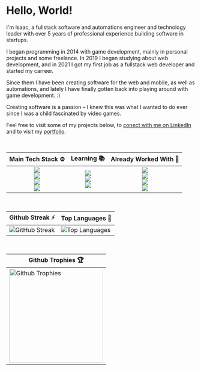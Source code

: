 # Hello, World!

I'm Isaac, a fullstack software and automations engineer and technology leader with over 5 years of professional experience building software in startups.

I began programming in 2014 with game development, mainly in personal projects and some freelance. In 2019 I began studying about web development, and in 2021 I got my first job as a fullstack web developer and started my carreer.

Since them I have been creating software for the web and mobile, as well as automations, and lately I have finally gotten back into playing around with game development. :)

Creating software is a passion – I knew this was what I wanted to do ever since I was a child fascinated by video games.

Feel free to visit some of my projects below, to [conect with me on LinkedIn](https://www.linkedin.com/in/isaac-muniz/) and to visit my [portfolio](https://isaacmuniz.vercel.app).

<br/>

<div align="center">
  <table>
    <thead>
      <tr>
        <th style="text-align: center;">
          Main Tech Stack ⚙️
        </th>
        <th style="text-align: center;">
          Learning 📚️
        </th>
        <th style="text-align: center;">
          Already Worked With 💾
        </th>
      </tr>
    </thead>
    <tbody>
      <tr>
        <!-- Main Tech Stack -->
        <td>
          <div align="center">
            <img src="https://skills.syvixor.com/api/icons?i=reactjs,nextjs,tailwindcss,zod"
            />
            <br/>
            <img src="https://skills.syvixor.com/api/icons?i=prisma,jwt,jest,zustand"
            />
            <br/>
            <img src="https://skills.syvixor.com/api/icons?i=nodejs,nestjs,postgresql,docker"
            />
            <br/>
            <img src="https://skills.syvixor.com/api/icons?i=typescript,javascript"
            />
          </div>
        </td>
        <!-- Studying -->
        <td>
          <div align="center">
            <img src="https://skills.syvixor.com/api/icons?i=reactnative"
            />
            <br/>
            <img src="https://skills.syvixor.com/api/icons?i=django" />
            <br/>
            <img src="https://skills.syvixor.com/api/icons?i=python" />
          </div>
        </td>
        <!-- Already Worked With -->
        <td>
          <div align="center">
            <img src="https://skills.syvixor.com/api/icons?i=flutter,bootstrap" />
            <br/>
            <img src="https://skills.syvixor.com/api/icons?i=redux,reacthookform,reactquery"
            />
            <br/>
            <img src="https://skills.syvixor.com/api/icons?i=expressjs,mysql,sequelize"
            />
            <br/>
            <img src="https://skills.syvixor.com/api/icons?i=php" />
          </div>
        </td>
      </tr>
    </tbody>
  </table>
  <br/>
  <table>
    <thead>
      <tr>
        <th style="text-align: center;">
          Github Streak ⚡️
        </th>
        <th style="text-align: center;">
          Top Languages 📜
        </th>
      </tr>
    </thead>
    <tbody>
      <tr>
        <!-- Streak -->
        <td>
          <img src="https://gh-streaks-isaacmuniz.vercel.app?user=codigoisaac&background=000000&border=B9F9F8&stroke=B9F9F8&ring=00BFC4&fire=B9F9F8&currStreakNum=B9F9F8&sideNums=B9F9F8&currStreakLabel=00BFC4&sideLabels=00BFC4&dates=6ECCFF&excludeDaysLabel=00BFC4"
          alt="GitHub Streak">
        </td>
        <!-- Top Languages -->
        <td>
          <img src="https://gh-stats-isaacmuniz.vercel.app/api/top-langs/?username=codigoisaac&theme=radical&layout=compact&title_color=B9F9F8&text_color=6ECCFF&border_color=B9F9F8&bg_color=000"
          alt="Top Languages" />
        </td>
      </tr>
    </tbody>
  </table>
  <br/>
  <!-- Trophies -->
  <table>
    <thead>
      <tr>
        <th style="text-align: center;">
          Github Trophies 🏆️
        </th>
      </tr>
    </thead>
    <tbody>
      <tr>
        <td>
          <img src="https://gh-trophies-isaacmuniz.vercel.app?username=codigoisaac&theme=onestar&margin-w=5&margin-h=5&no-frame=true&no-bg=false&row=2&column=3"
          height="250" alt="Github Trophies" />
        </td>
      </tr>
    </tbody>
  </table>
  <!-- [![Isaac's github activity graph](https://github-readme-activity-graph.vercel.app/graph?username=codigoisaac&bg_color=0d1117&color=b9f9f8&line=b9f9f8&point=0e9f44&area=true&area_color=0e9f44&hide_border=true)](https://github.com/ashutosh00710/github-readme-activity-graph)
  -->
</div>

